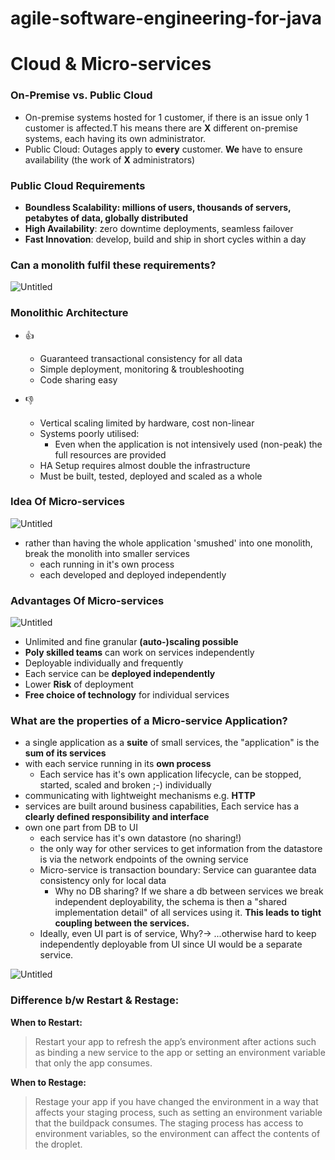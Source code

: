 # agile-software-engineering-for-java

# Cloud & Micro-services

### On-Premise vs. Public Cloud

- On-premise systems hosted for 1 customer, if there is an issue only 1 customer is affected.T his means there are **X** different on-premise systems, each having its own administrator.
- Public Cloud: Outages apply to **every** customer. **We** have to ensure availability (the work of **X** administrators)

### Public Cloud Requirements

- **Boundless Scalability: millions of users, thousands of servers, petabytes of data, globally distributed**
- **High Availability**: zero downtime deployments, seamless failover
- **Fast Innovation**: develop, build and ship in short cycles within a day

### **Can a monolith fulfil these requirements?**

![Untitled](Cloud%20&%20Micro-services%203735144f2784469b9522f64b00ada2f7/Untitled.png)

### Monolithic Architecture

- 👍
    - Guaranteed transactional consistency for all data
    - Simple deployment, monitoring & troubleshooting
    - Code sharing easy

- 👎
    - Vertical scaling limited by hardware, cost non-linear
    - Systems poorly utilised:
        - Even when the application is not intensively used (non-peak) the full resources are provided
    - HA Setup requires almost double the infrastructure
    - Must be built, tested, deployed and scaled as a whole

### **Idea Of Micro-services**

![Untitled](Cloud%20&%20Micro-services%203735144f2784469b9522f64b00ada2f7/Untitled%201.png)

- rather than having the whole application 'smushed' into one monolith, break the monolith into smaller services
    - each running in it's own process
    - each developed and deployed independently
    

### **Advantages Of Micro-services**

![Untitled](Cloud%20&%20Micro-services%203735144f2784469b9522f64b00ada2f7/Untitled%202.png)

- Unlimited and fine granular **(auto-)scaling possible**
- **Poly skilled teams** can work on services independently
- Deployable individually and frequently
- Each service can be **deployed independently**
- Lower **Risk** of deployment
- **Free choice of technology** for individual services

### **What are the properties of a Micro-service Application?**

- a single application as a **suite** of small services, the "application" is the **sum of its services**
- with each service running in its **own process**
    - Each service has it's own application lifecycle, can be stopped, started, scaled and broken ;-) individually
- communicating with lightweight mechanisms e.g. **HTTP**
- services are built around business capabilities, Each service has a **clearly defined responsibility and interface**
- own one part from DB to UI
    - each service has it's own datastore (no sharing!)
    - the only way for other services to get information from the datastore is via the network endpoints of the owning service
    - Micro-service is transaction boundary: Service can guarantee data consistency only for local data
        - Why no DB sharing? If we share a db between services we break independent deployability, the schema is then a "shared implementation detail" of all services using it. **This leads to tight coupling between the services.**
    - Ideally, even UI part is of service, Why?-> ...otherwise hard to keep independently deployable from UI since UI would be a separate service.

![Untitled](Cloud%20&%20Micro-services%203735144f2784469b9522f64b00ada2f7/Untitled%203.png)

### Difference b/w Restart & Restage:

**When to Restart:**

> Restart your app to refresh the app’s environment after actions such as binding a new service to the app or setting an environment variable that only the app consumes.
> 

**When to Restage:**

> Restage your app if you have changed the environment in a way that affects your staging process, such as setting an environment variable that the buildpack consumes. The staging process has access to environment variables, so the environment can affect the contents of the droplet.
>
